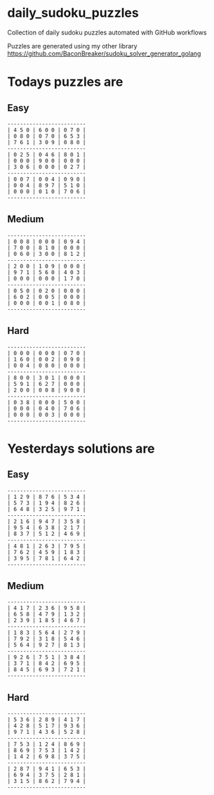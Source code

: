 
# daily_sudoku_puzzles 

Collection of daily sudoku puzzles automated with GitHub workflows 

Puzzles are generated using my other library https://github.com/BaconBreaker/sudoku_solver_generator_golang 
 

# Todays puzzles are 

## Easy 

```
-------------------------
| 4 5 0 | 6 0 0 | 0 7 0 | 
| 0 8 0 | 0 7 0 | 6 5 3 | 
| 7 6 1 | 3 0 9 | 0 8 0 | 
-------------------------
| 0 2 5 | 0 4 6 | 8 0 1 | 
| 0 0 0 | 9 0 0 | 0 0 0 | 
| 3 0 6 | 0 0 0 | 0 2 7 | 
-------------------------
| 0 0 7 | 0 0 4 | 0 9 0 | 
| 0 0 4 | 8 9 7 | 5 1 0 | 
| 0 0 0 | 0 1 0 | 7 0 6 | 
-------------------------
```
## Medium 

```
-------------------------
| 0 0 8 | 0 0 0 | 0 9 4 | 
| 7 0 0 | 8 1 0 | 0 0 0 | 
| 0 6 0 | 3 0 0 | 8 1 2 | 
-------------------------
| 2 0 0 | 1 0 9 | 0 0 0 | 
| 9 7 1 | 5 6 0 | 4 0 3 | 
| 0 0 0 | 0 0 0 | 1 7 0 | 
-------------------------
| 0 5 0 | 0 2 0 | 0 0 0 | 
| 6 0 2 | 0 0 5 | 0 0 0 | 
| 0 0 0 | 0 0 1 | 0 8 0 | 
-------------------------
```
## Hard 

```
-------------------------
| 0 0 0 | 0 0 0 | 0 7 0 | 
| 1 6 0 | 0 0 2 | 0 9 0 | 
| 0 0 4 | 0 8 0 | 0 0 0 | 
-------------------------
| 8 0 0 | 3 0 1 | 0 0 0 | 
| 5 9 1 | 6 2 7 | 0 0 0 | 
| 2 0 0 | 0 0 8 | 9 0 0 | 
-------------------------
| 0 3 8 | 0 0 0 | 5 0 0 | 
| 0 0 0 | 0 4 0 | 7 0 6 | 
| 0 0 0 | 0 0 3 | 0 0 0 | 
-------------------------
```
# Yesterdays solutions are 

## Easy 

```
-------------------------
| 1 2 9 | 8 7 6 | 5 3 4 | 
| 5 7 3 | 1 9 4 | 8 2 6 | 
| 6 4 8 | 3 2 5 | 9 7 1 | 
-------------------------
| 2 1 6 | 9 4 7 | 3 5 8 | 
| 9 5 4 | 6 3 8 | 2 1 7 | 
| 8 3 7 | 5 1 2 | 4 6 9 | 
-------------------------
| 4 8 1 | 2 6 3 | 7 9 5 | 
| 7 6 2 | 4 5 9 | 1 8 3 | 
| 3 9 5 | 7 8 1 | 6 4 2 | 
-------------------------
```
## Medium 

```
-------------------------
| 4 1 7 | 2 3 6 | 9 5 8 | 
| 6 5 8 | 4 7 9 | 1 3 2 | 
| 2 3 9 | 1 8 5 | 4 6 7 | 
-------------------------
| 1 8 3 | 5 6 4 | 2 7 9 | 
| 7 9 2 | 3 1 8 | 5 4 6 | 
| 5 6 4 | 9 2 7 | 8 1 3 | 
-------------------------
| 9 2 6 | 7 5 1 | 3 8 4 | 
| 3 7 1 | 8 4 2 | 6 9 5 | 
| 8 4 5 | 6 9 3 | 7 2 1 | 
-------------------------
```
## Hard 

```
-------------------------
| 5 3 6 | 2 8 9 | 4 1 7 | 
| 4 2 8 | 5 1 7 | 9 3 6 | 
| 9 7 1 | 4 3 6 | 5 2 8 | 
-------------------------
| 7 5 3 | 1 2 4 | 8 6 9 | 
| 8 6 9 | 7 5 3 | 1 4 2 | 
| 1 4 2 | 6 9 8 | 3 7 5 | 
-------------------------
| 2 8 7 | 9 4 1 | 6 5 3 | 
| 6 9 4 | 3 7 5 | 2 8 1 | 
| 3 1 5 | 8 6 2 | 7 9 4 | 
-------------------------
```
